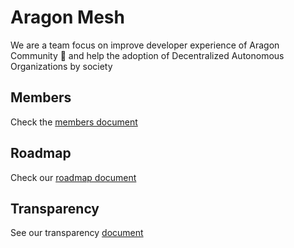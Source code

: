 # Aragon Mesh

We are a team focus on improve developer experience of Aragon Community 🦅 and help the adoption of Decentralized Autonomous Organizations by society

## Members

Check the [members document](./Members.md)

## Roadmap

Check our [roadmap document](./Roadmap.md)

## Transparency

See our transparency [document](./Transparency.md)

